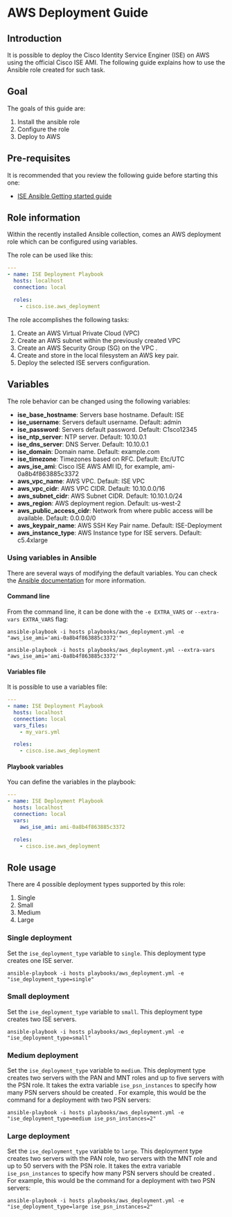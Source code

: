 # AWS Deployment Guide
## Introduction

It is possible to deploy the Cisco Identity Service Enginer (ISE) on AWS using the official Cisco ISE AMI. The following guide explains how to use the Ansible role created for such task.

## Goal

The goals of this guide are:

1. Install the ansible role
2. Configure the role
3. Deploy to AWS

## Pre-requisites

It is recommended that you review the following guide before starting this one:

- [ISE Ansible Getting started guide](./ansible-start-guide.md)

## Role information

Within the recently installed Ansible collection, comes an AWS deployment role which can be configured using variables.

The role can be used like this:

```yaml
---
- name: ISE Deployment Playbook
  hosts: localhost
  connection: local

  roles:
    - cisco.ise.aws_deployment
```

The role accomplishes the following tasks:

1. Create an AWS Virtual Private Cloud (VPC)
2. Create an AWS subnet within the previously created VPC
3. Create an AWS Security Group (SG) on the VPC .
4. Create and store in the local filesystem an AWS key pair.
5. Deploy the selected ISE servers configuration.

## Variables

The role behavior can be changed using the following variables:

- **ise_base_hostname**: Servers base hostname. Default: ISE
- **ise_username**: Servers default username. Default: admin
- **ise_password**: Servers default password. Default: C1sco12345
- **ise_ntp_server**: NTP server. Default: 10.10.0.1
- **ise_dns_server**: DNS Server. Default: 10.10.0.1
- **ise_domain**: Domain name. Default: example.com
- **ise_timezone**: Timezones based on RFC. Default: Etc/UTC
- **aws_ise_ami**: Cisco ISE AWS AMI ID, for example, ami-0a8b4f863885c3372
- **aws_vpc_name**: AWS VPC. Default: ISE VPC
- **aws_vpc_cidr**: AWS VPC CIDR. Default: 10.10.0.0/16
- **aws_subnet_cidr**: AWS Subnet CIDR. Default: 10.10.1.0/24
- **aws_region**: AWS deployment region. Default: us-west-2
- **aws_public_access_cidr**: Network from where public access will be available. Default: 0.0.0.0/0
- **aws_keypair_name**: AWS SSH Key Pair name. Default: ISE-Deployment
- **aws_instance_type**: AWS Instance type for ISE servers. Default: c5.4xlarge

### Using variables in Ansible

There are several ways of modifying the default variables. You can check the [Ansible documentation](https://docs.ansible.com/ansible/latest/user_guide/playbooks_variables.html) for more information.

#### Command line

From the command line, it can be done with the `-e EXTRA_VARS` or `--extra-vars EXTRA_VARS` flag:
```cli
ansible-playbook -i hosts playbooks/aws_deployment.yml -e "aws_ise_ami='ami-0a8b4f863885c3372'"
```
```cli
ansible-playbook -i hosts playbooks/aws_deployment.yml --extra-vars "aws_ise_ami='ami-0a8b4f863885c3372'"
```

#### Variables file

It is possible to use a variables file:

```yaml
---
- name: ISE Deployment Playbook
  hosts: localhost
  connection: local
  vars_files:
    - my_vars.yml

  roles:
    - cisco.ise.aws_deployment
```

#### Playbook variables

You can define the variables in the playbook:

```yaml
---
- name: ISE Deployment Playbook
  hosts: localhost
  connection: local
  vars:
    aws_ise_ami: ami-0a8b4f863885c3372

  roles:
    - cisco.ise.aws_deployment
```

## Role usage

There are 4 possible deployment types supported by this role:

1. Single
2. Small
3. Medium
4. Large

### Single deployment

Set the `ise_deployment_type` variable to `single`. This deployment type creates one ISE server.

```cli
ansible-playbook -i hosts playbooks/aws_deployment.yml -e "ise_deployment_type=single"
```

### Small deployment

Set the `ise_deployment_type` variable to `small`. This deployment type creates two ISE servers.

```cli
ansible-playbook -i hosts playbooks/aws_deployment.yml -e "ise_deployment_type=small"
```

### Medium deployment

Set the `ise_deployment_type` variable to `medium`. This deployment type creates two servers with the PAN and MNT roles and up to five servers with the PSN role. It takes the extra variable `ise_psn_instances` to specify how many PSN servers should be created . For example, this would be the command for a deployment with two PSN servers:

```cli
ansible-playbook -i hosts playbooks/aws_deployment.yml -e "ise_deployment_type=medium ise_psn_instances=2"
```

### Large deployment

Set the `ise_deployment_type` variable to `large`. This deployment type creates two servers with the PAN role, two servers with the MNT role and up to 50 servers with the PSN role. It takes the extra variable `ise_psn_instances` to specify how many PSN servers should be created . For example, this would be the command for a deployment with two PSN servers:

```cli
ansible-playbook -i hosts playbooks/aws_deployment.yml -e "ise_deployment_type=large ise_psn_instances=2"
```
